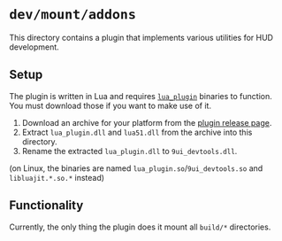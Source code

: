 # `dev/mount/addons`

This directory contains a plugin that implements various utilities for HUD
development.

## Setup

The plugin is written in Lua and requires [`lua_plugin`][lua_plugin] binaries
to function. You must download those if you want to make use of it.

1. Download an archive for your platform from the
   [plugin release page][release].
2. Extract `lua_plugin.dll` and `lua51.dll` from the archive into this
   directory.
3. Rename the extracted `lua_plugin.dll` to `9ui_devtools.dll`.

(on Linux, the binaries are named `lua_plugin.so`/`9ui_devtools.so` and
`libluajit.*.so.*` instead)

[lua_plugin]: https://github.com/jooonior/lua_plugin
[release]: https://github.com/jooonior/lua_plugin/releases/tag/v1.2.0

## Functionality

Currently, the only thing the plugin does it mount all `build/*` directories.
